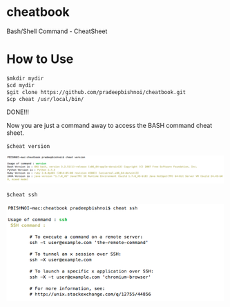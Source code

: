 cheatbook
=========

Bash/Shell Command - CheatSheet

How to Use
=============
    $mkdir mydir
    $cd mydir
    $git clone https://github.com/pradeepbishnoi/cheatbook.git
    $cp cheat /usr/local/bin/

  DONE!!!

Now you are just a command away to access the BASH command cheat sheet.

    $cheat version

![Cheat_Version](https://raw.githubusercontent.com/pradeepbishnoi/cheatbook/master/cheat_version.png)

    $cheat ssh

![Cheat_SSH](https://raw.githubusercontent.com/pradeepbishnoi/cheatbook/master/cheat_ssh.png)
